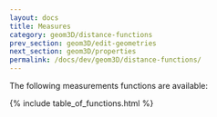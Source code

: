 ```yaml
---
layout: docs
title: Measures
category: geom3D/distance-functions
prev_section: geom3D/edit-geometries
next_section: geom3D/properties
permalink: /docs/dev/geom3D/distance-functions/
---
```


The following measurements functions are available:

{% include table_of_functions.html %}

